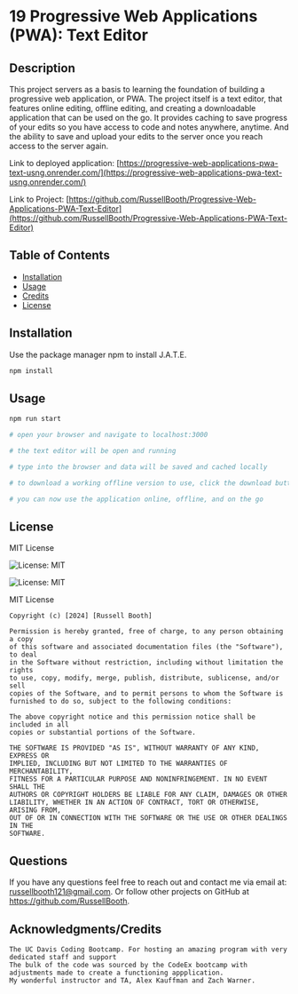 # 19 Progressive Web Applications (PWA): Text Editor

 ## Description

  This project servers as a basis to learning the foundation of building a progressive web application, or PWA. The project itself is a text editor, that features online editing, offline editing, and creating a downloadable application that can be used on the go. It provides caching to save progress of your edits so you have access to code and notes anywhere, anytime. And the ability to save and upload your edits to the server once you reach access to the server again.

  Link to deployed application: [https://progressive-web-applications-pwa-text-usng.onrender.com/](https://progressive-web-applications-pwa-text-usng.onrender.com/)
  
  Link to Project: [https://github.com/RussellBooth/Progressive-Web-Applications-PWA-Text-Editor](https://github.com/RussellBooth/Progressive-Web-Applications-PWA-Text-Editor)

  ## Table of Contents

  - [Installation](#installation)
  - [Usage](#usage)
  - [Credits](#credits)
  - [License](#license)

  ## Installation

  Use the package manager npm to install J.A.T.E.

  ```bash
 npm install
 ```
  

  ## Usage

  ```bash
  npm run start

  # open your browser and navigate to localhost:3000

  # the text editor will be open and running

  # type into the browser and data will be saved and cached locally

  # to download a working offline version to use, click the download button in the url section to begin downlaod

  # you can now use the application online, offline, and on the go
  ```

  ## License

  MIT License

  ![License: MIT](https://img.shields.io/badge/license-MIT-blue)

  ![License: MIT](https://choosealicense.com/licenses/mit/)

  MIT License

    Copyright (c) [2024] [Russell Booth]
    
    Permission is hereby granted, free of charge, to any person obtaining a copy
    of this software and associated documentation files (the "Software"), to deal
    in the Software without restriction, including without limitation the rights
    to use, copy, modify, merge, publish, distribute, sublicense, and/or sell
    copies of the Software, and to permit persons to whom the Software is
    furnished to do so, subject to the following conditions:
    
    The above copyright notice and this permission notice shall be included in all
    copies or substantial portions of the Software.
    
    THE SOFTWARE IS PROVIDED "AS IS", WITHOUT WARRANTY OF ANY KIND, EXPRESS OR
    IMPLIED, INCLUDING BUT NOT LIMITED TO THE WARRANTIES OF MERCHANTABILITY,
    FITNESS FOR A PARTICULAR PURPOSE AND NONINFRINGEMENT. IN NO EVENT SHALL THE
    AUTHORS OR COPYRIGHT HOLDERS BE LIABLE FOR ANY CLAIM, DAMAGES OR OTHER
    LIABILITY, WHETHER IN AN ACTION OF CONTRACT, TORT OR OTHERWISE, ARISING FROM,
    OUT OF OR IN CONNECTION WITH THE SOFTWARE OR THE USE OR OTHER DEALINGS IN THE
    SOFTWARE.


  ## Questions

  If you have any questions feel free to reach out and contact me via email at: russellbooth121@gmail.com.
  Or follow other projects on GitHub at https://github.com/RussellBooth.

  ## Acknowledgments/Credits

    The UC Davis Coding Bootcamp. For hosting an amazing program with very dedicated staff and support
    The bulk of the code was sourced by the CodeEx bootcamp with adjustments made to create a functioning appplication.
    My wonderful instructor and TA, Alex Kauffman and Zach Warner.
